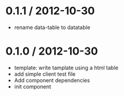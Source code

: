 
0.1.1 / 2012-10-30 
==================

  * rename data-table to datatable

0.1.0 / 2012-10-30 
==================

  * template: write tamplate using a html table
  * add simple client test file
  * Add component dependencies
  * init component
